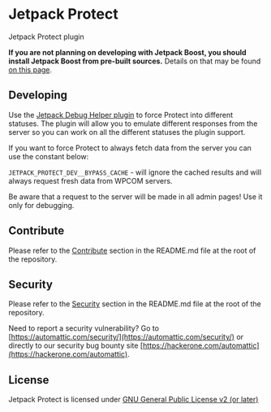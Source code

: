 # Jetpack Protect

Jetpack Protect plugin


**If you are not planning on developing with Jetpack Boost, you should install Jetpack Boost from pre-built sources.** Details on that may be found [on this page](https://github.com/Automattic/jetpack-protect-production).

## Developing

Use the [Jetpack Debug Helper plugin](https://github.com/Automattic/jetpack/tree/trunk/projects/plugins/debug-helper) to force Protect into different statuses. The plugin will allow you to emulate different responses from the server so you can work on all the different statuses the plugin support.

If you want to force Protect to always fetch data from the server you can use the constant below:

`JETPACK_PROTECT_DEV__BYPASS_CACHE` - will ignore the cached results and will always request fresh data from WPCOM servers.

Be aware that a request to the server will be made in all admin pages! Use it only for debugging.


## Contribute

Please refer to the [Contribute](https://github.com/Automattic/jetpack/blob/trunk/readme.md#contribute) section in the README.md file at the root of the repository.

## Security

Please refer to the [Security](https://github.com/Automattic/jetpack/blob/trunk/readme.md#security) section in the README.md file at the root of the repository.

Need to report a security vulnerability? Go to [https://automattic.com/security/](https://automattic.com/security/) or directly to our security bug bounty site [https://hackerone.com/automattic](https://hackerone.com/automattic).

## License

Jetpack Protect is licensed under [GNU General Public License v2 (or later)](../../../LICENSE.txt)
